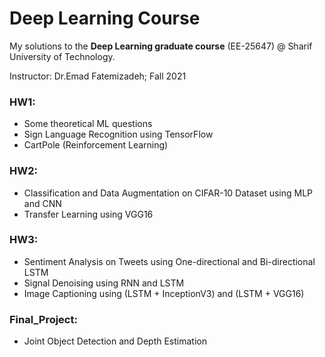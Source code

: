 # Deep Learning Course

My solutions to the **Deep Learning graduate course** (EE-25647) @ Sharif University of Technology.

Instructor: Dr.Emad Fatemizadeh; Fall 2021

### HW1:

*   Some theoretical ML questions
*   Sign Language Recognition using TensorFlow
*   CartPole (Reinforcement Learning)

### HW2:

*   Classification and Data Augmentation on CIFAR-10 Dataset using MLP and CNN
*   Transfer Learning using VGG16

### HW3:

*   Sentiment Analysis on Tweets using One-directional and Bi-directional LSTM
*   Signal Denoising using RNN and LSTM
*   Image Captioning using (LSTM + InceptionV3)  and (LSTM + VGG16)

### Final_Project:

*   Joint Object Detection and Depth Estimation
